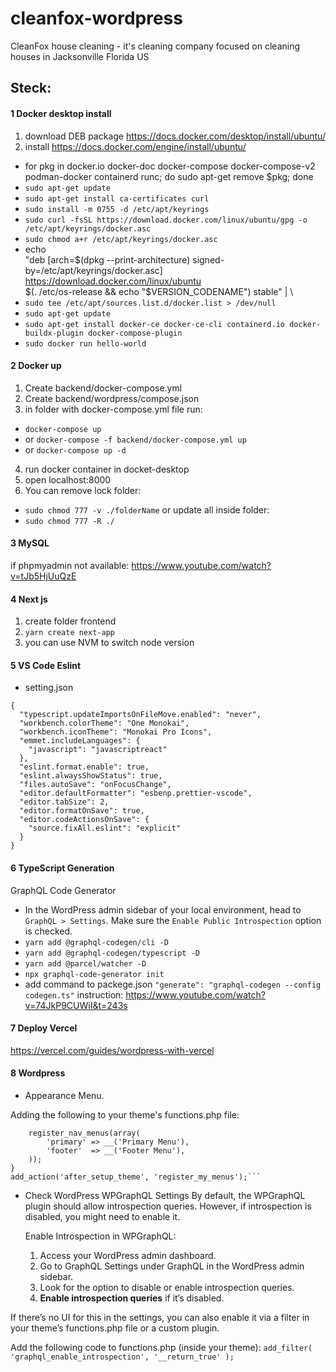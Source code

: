 # cleanfox-wordpress

CleanFox house cleaning - it's cleaning company focused on cleaning houses in Jacksonville Florida US

## Steck:

#### 1 Docker desktop install

1. download DEB package
   https://docs.docker.com/desktop/install/ubuntu/
2. install
   https://docs.docker.com/engine/install/ubuntu/

- for pkg in docker.io docker-doc docker-compose docker-compose-v2 podman-docker containerd runc; do sudo apt-get remove $pkg; done
- `sudo apt-get update`
- `sudo apt-get install ca-certificates curl`
- `sudo install -m 0755 -d /etc/apt/keyrings`
- `sudo curl -fsSL https://download.docker.com/linux/ubuntu/gpg -o /etc/apt/keyrings/docker.asc`
- `sudo chmod a+r /etc/apt/keyrings/docker.asc`
- echo \
   "deb [arch=$(dpkg --print-architecture) signed-by=/etc/apt/keyrings/docker.asc] https://download.docker.com/linux/ubuntu \
   $(. /etc/os-release && echo "$VERSION_CODENAME") stable" | \
- `sudo tee /etc/apt/sources.list.d/docker.list > /dev/null`
- `sudo apt-get update`
- `sudo apt-get install docker-ce docker-ce-cli containerd.io docker-buildx-plugin docker-compose-plugin`
- `sudo docker run hello-world`

#### 2 Docker up

1. Create backend/docker-compose.yml
2. Create backend/wordpress/compose.json
3. in folder with docker-compose.yml file run:

- `docker-compose up`
- or `docker-compose -f backend/docker-compose.yml up`
- or `docker-compose up -d`

4. run docker container in docket-desktop
5. open localhost:8000
6. You can remove lock folder:

- `sudo chmod 777 -v ./folderName`
  or update all inside folder:
- `sudo chmod 777 -R ./`

#### 3 MySQL

if phpmyadmin not available:
https://www.youtube.com/watch?v=tJb5HjUuQzE

#### 4 Next js

1. create folder frontend
2. `yarn create next-app`
3. you can use NVM to switch node version

#### 5 VS Code Eslint

- setting.json

```
{
  "typescript.updateImportsOnFileMove.enabled": "never",
  "workbench.colorTheme": "One Monokai",
  "workbench.iconTheme": "Monokai Pro Icons",
  "emmet.includeLanguages": {
    "javascript": "javascriptreact"
  },
  "eslint.format.enable": true,
  "eslint.alwaysShowStatus": true,
  "files.autoSave": "onFocusChange",
  "editor.defaultFormatter": "esbenp.prettier-vscode",
  "editor.tabSize": 2,
  "editor.formatOnSave": true,
  "editor.codeActionsOnSave": {
    "source.fixAll.eslint": "explicit"
  }
}
```

#### 6 TypeScript Generation

GraphQL Code Generator

- In the WordPress admin sidebar of your local environment, head to `GraphQL > Settings`. Make sure the `Enable Public Introspection` option is checked.
- `yarn add @graphql-codegen/cli -D`
- `yarn add @graphql-codegen/typescript -D`
- `yarn add @parcel/watcher -D`
- `npx graphql-code-generator init`
- add command to packege.json
  `"generate": "graphql-codegen --config codegen.ts"`
  instruction: https://www.youtube.com/watch?v=74JkP9CUWiI&t=243s

#### 7 Deploy Vercel

https://vercel.com/guides/wordpress-with-vercel

#### 8 Wordpress

- Appearance Menu.

Adding the following to your theme's functions.php file:

````function register_my_menus() {
    register_nav_menus(array(
        'primary' => __('Primary Menu'),
        'footer'  => __('Footer Menu'),
    ));
}
add_action('after_setup_theme', 'register_my_menus');```
````

- Check WordPress WPGraphQL Settings
  By default, the WPGraphQL plugin should allow introspection queries. However, if introspection is disabled, you might need to enable it.

  Enable Introspection in WPGraphQL:

  1. Access your WordPress admin dashboard.
  2. Go to GraphQL Settings under GraphQL in the WordPress admin sidebar.
  3. Look for the option to disable or enable introspection queries.
  4. **Enable introspection queries** if it’s disabled.

If there’s no UI for this in the settings, you can also enable it via a filter in your theme’s functions.php file or a custom plugin.

Add the following code to functions.php (inside your theme):
`add_filter( 'graphql_enable_introspection', '__return_true' );`
